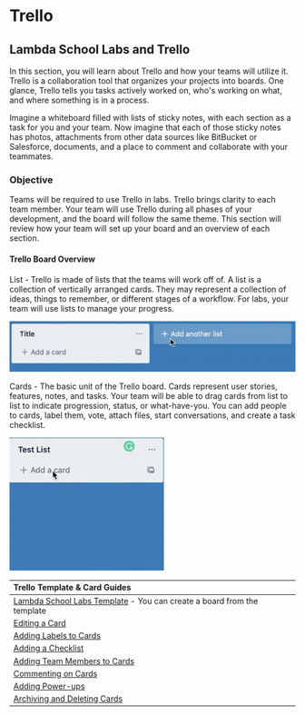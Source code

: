 # Trello

## Lambda School Labs and Trello

In this section, you will learn about Trello and how your teams will utilize it. Trello is a collaboration tool that organizes your projects into boards. One glance, Trello tells you tasks actively worked on, who's working on what, and where something is in a process.

Imagine a whiteboard filled with lists of sticky notes, with each section as a task for you and your team. Now imagine that each of those sticky notes has photos, attachments from other data sources like BitBucket or Salesforce, documents, and a place to comment and collaborate with your teammates.

### Objective

Teams will be required to use Trello in labs. Trello brings clarity to each team member. Your team will use Trello during all phases of your development, and the board will follow the same theme. This section will review how your team will set up your board and an overview of each section.

#### Trello Board Overview

List - Trello is made of lists that the teams will work off of. A list is a collection of vertically arranged cards. They may represent a collection of ideas, things to remember, or different stages of a workflow. For labs, your team will use lists to manage your progress.

![Adding a List in Trello](../../.gitbook/assets/adding-a-list.gif)

Cards - The basic unit of the Trello board. Cards represent user stories, features, notes, and tasks. Your team will be able to drag cards from list to list to indicate progression, status, or what-have-you. You can add people to cards, label them, vote, attach files, start conversations, and create a task checklist.

![Adding a Card to the List](../../.gitbook/assets/adding-a-card.gif)

| Trello Template & Card Guides |
| :--- |
| [Lambda School Labs Template](https://trello.com/b/ObKu30qj/labs-ptlabs-team-trello-board-template/derekpeters6/recommend) - You can create a board from the template |
| [Editing a Card](https://help.trello.com/article/784-editing-cards) |
| [Adding Labels to Cards](https://help.trello.com/article/797-adding-labels-to-cards) |
| [Adding a Checklist](https://help.trello.com/article/737-adding-checklists-to-cards) |
| [Adding Team Members to Cards](https://help.trello.com/article/807-adding-a-member-to-a-card) |
| [Commenting on Cards](https://help.trello.com/article/765-commenting-on-cards) |
| [Adding Power-ups](https://help.trello.com/article/810-enabling-power-ups) |
| [Archiving and Deleting Cards](https://help.trello.com/article/795-archiving-and-deleting-cards) |

